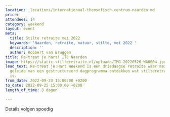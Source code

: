 ```yaml
---
location: _locations/internationaal-theosofisch-centrum-naarden.md
price: 
attendees: 14
category: weekend
layout: event
meta:
  title: Stilte retraite mei 2022
  keywords: 'Naarden, retraite, natuur, stilte, mei 2022 '
  description: ''
  author: Robbert van Bruggen
title: Re-treat je hart! ITC Naarden
image: https://static.stilteretraite.nl/uploads/IMG-20220526-WA0004.jpg
lead_text: Re-treat je Hart Weekend is een driedaagse retraite waar max. 14 deelnemers  op
  geleide van een gestructureerd dagprogramma ontdekken wat stilteretraite nu eigenlijk
  is.
from_date: 2022-09-23 15:00:00 +0200
to_date: 2022-09-25 15:00:00 +0200
length_of_time: 3 dagen

---
```

Details volgen spoedig